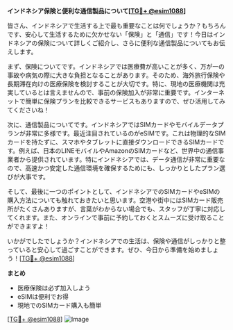 **インドネシア保険と便利な通信製品について[[TG💪+ @esim1088](https://t.me/s/esim1088)]**

皆さん、インドネシアで生活する上で最も重要なことは何でしょうか？もちろんです、安心して生活するために欠かせない「保険」と「通信」です！今日はインドネシアの保険について詳しくご紹介し、さらに便利な通信製品についてもお伝えします。

まず、保険についてです。インドネシアでは医療費が高いことが多く、万が一の事故や病気の際に大きな負担となることがあります。そのため、海外旅行保険や長期滞在向けの医療保険を検討することが大切です。特に、現地の医療機関は充実しているとは言えませんので、事前の保険加入が非常に重要です。インターネットで簡単に保険プランを比較できるサービスもありますので、ぜひ活用してみてくださいね！

次に、通信製品についてです。インドネシアではSIMカードやモバイルデータプランが非常に多様です。最近注目されているのがeSIMです。これは物理的なSIMカードを持たずに、スマホやタブレットに直接ダウンロードできるSIMカードです。例えば、日本のLINEモバイルやAmazonのSIMカードなど、世界中の通信事業者から提供されています。特にインドネシアでは、データ通信が非常に重要なので、高速かつ安定した通信環境を確保するためにも、しっかりとしたプラン選びが大事です。

そして、最後に一つのポイントとして、インドネシアでのSIMカードやeSIMの購入方法についても触れておきたいと思います。空港や街中にはSIMカード販売所がたくさんありますが、言葉がわからない場合でも、スタッフが丁寧に対応してくれます。また、オンラインで事前に予約しておくとスムーズに受け取ることができますよ！

いかがでしたでしょうか？インドネシアでの生活は、保険や通信がしっかりと整っていると安心して過ごすことができます。ぜひ、今日から準備を始めましょう！[[TG💪+ @esim1088](https://t.me/s/esim1088)]

**まとめ**
- 医療保険は必ず加入しよう
- eSIMは便利でお得
- 現地でのSIMカード購入も簡単

[[TG💪+ @esim1088](https://t.me/s/esim1088)] ![Image](https://i.postimg.cc/Y0z9fWf4/image.png)